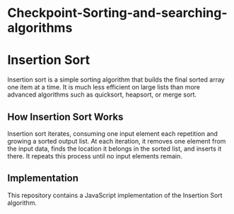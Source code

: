 # Checkpoint-Sorting-and-searching-algorithms
# Insertion Sort

Insertion sort is a simple sorting algorithm that builds the final sorted array one item at a time. It is much less efficient on large lists than more advanced algorithms such as quicksort, heapsort, or merge sort.

## How Insertion Sort Works

Insertion sort iterates, consuming one input element each repetition and growing a sorted output list. At each iteration, it removes one element from the input data, finds the location it belongs in the sorted list, and inserts it there. It repeats this process until no input elements remain.

## Implementation

This repository contains a JavaScript implementation of the Insertion Sort algorithm.

